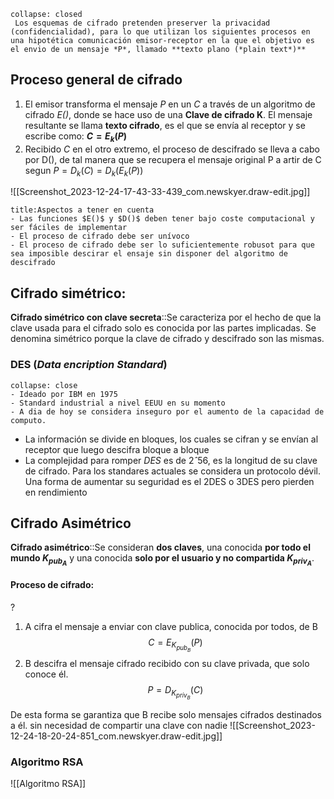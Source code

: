 ```ad-seealso
collapse: closed
 Los esquemas de cifrado pretenden preserver la privacidad (confidencialidad), para lo que utilizan los siguientes procesos en una hipotética comunicación emisor-receptor en la que el objetivo es el envio de un mensaje *P*, llamado **texto plano (*plain text*)** 
```

## Proceso general de cifrado
1. El emisor transforma el mensaje *P* en un *C* a través de un algoritmo de cifrado *E()*, donde se hace uso de una **Clave de cifrado K**. El mensaje resultante se llama **texto cifrado**, es el que se envía al receptor y se escribe como: **$C= E_k(P)$**
2. Recibido *C* en el otro extremo, el proceso de descifrado se lleva a cabo por D(), de tal manera que se recupera el mensaje original P a artir de C segun $P=D_k(C)=D_k(E_k(P))$ 
 
![[Screenshot_2023-12-24-17-43-33-439_com.newskyer.draw-edit.jpg]]

```ad-important
title:Aspectos a tener en cuenta
- Las funciones $E()$ y $D()$ deben tener bajo coste computacional y ser fáciles de implementar
- El proceso de cifrado debe ser unívoco
- El proceso de cifrado debe ser lo suficientemente robusot para que sea imposible descirar el ensaje sin disponer del algoritmo de descifrado
```

## Cifrado simétrico:

**Cifrado simétrico con clave secreta**::Se caracteriza por el hecho de que la clave usada para el cifrado solo es conocida por las partes implicadas. Se denomina simétrico porque la clave de cifrado y descifrado son las mismas.

### DES (*Data encription Standard*)

```ad-seealso
collapse: close
- Ideado por IBM en 1975
- Standard industrial a nivel EEUU en su momento
- A dia de hoy se considera inseguro por el aumento de la capacidad de computo.
```

- La información se divide en bloques, los cuales se cifran y se envían al receptor que luego descifra bloque a bloque
- La complejidad para romper *DES* es de $2ˆ{56}$, es la longitud de su clave de cifrado. Para los standares actuales se considera un protocolo dévil. Una forma de aumentar su seguridad es el 2DES o 3DES pero pierden en rendimiento

## Cifrado Asimétrico

**Cifrado asimétrico**::Se consideran **dos claves**, una conocida **por todo el mundo $K_{pub_A}$** y una conocida **solo por el usuario y no compartida $K_{priv_A}$**. 

#### Proceso de cifrado:
?
1. A cifra el mensaje a enviar con clave publica, conocida por todos, de B $$C=E_{K_{pub_B}}(P)$$
2. B descifra el mensaje cifrado recibido con su clave privada, que solo conoce él. $$P=D_{K_{priv_B}}(C)$$

De esta forma se garantiza que B recibe solo mensajes cifrados destinados a él. sin necesidad de compartir una clave con nadie
![[Screenshot_2023-12-24-18-20-24-851_com.newskyer.draw-edit.jpg]]

### Algoritmo RSA
![[Algoritmo RSA]]